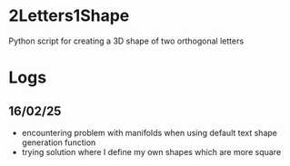 # 2Letters1Shape
Python script for creating a 3D shape of two orthogonal letters

# Logs

## 16/02/25
- encountering problem with manifolds when using default text shape generation function
- trying solution where I define my own shapes which are more square